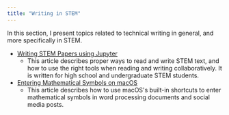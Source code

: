 ```yaml
---
title: "Writing in STEM"
---
```


In this section, I present topics related to technical writing in general, and more specifically in STEM.

- [Writing STEM Papers using Jupyter](WritingSTEM.md)
  - This article describes proper ways to read and write STEM text, and how to use the right tools when reading and writing collaboratively. It is written for high school and undergraduate STEM students.
- [Entering Mathematical Symbols on macOS](MathsSymbols.md)
  - This article describes how to use macOS's built-in shortcuts to enter mathematical symbols in word processing documents and social media posts.


